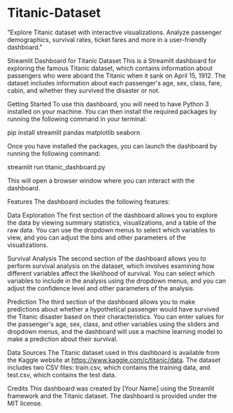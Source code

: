 # Titanic-Dataset
"Explore Titanic dataset with interactive visualizations. Analyze passenger demographics, survival rates, ticket fares and more in a user-friendly dashboard."

Streamlit Dashboard for Titanic Dataset
This is a Streamlit dashboard for exploring the famous Titanic dataset, which contains information about passengers who were aboard the Titanic when it sank on April 15, 1912. The dataset includes information about each passenger's age, sex, class, fare, cabin, and whether they survived the disaster or not.

Getting Started
To use this dashboard, you will need to have Python 3 installed on your machine. You can then install the required packages by running the following command in your terminal:

pip install streamlit pandas matplotlib seaborn

Once you have installed the packages, you can launch the dashboard by running the following command:

streamlit run titanic_dashboard.py

This will open a browser window where you can interact with the dashboard.

Features
The dashboard includes the following features:

Data Exploration
The first section of the dashboard allows you to explore the data by viewing summary statistics, visualizations, and a table of the raw data. You can use the dropdown menus to select which variables to view, and you can adjust the bins and other parameters of the visualizations.

Survival Analysis
The second section of the dashboard allows you to perform survival analysis on the dataset, which involves examining how different variables affect the likelihood of survival. You can select which variables to include in the analysis using the dropdown menus, and you can adjust the confidence level and other parameters of the analysis.

Prediction
The third section of the dashboard allows you to make predictions about whether a hypothetical passenger would have survived the Titanic disaster based on their characteristics. You can enter values for the passenger's age, sex, class, and other variables using the sliders and dropdown menus, and the dashboard will use a machine learning model to make a prediction about their survival.

Data Sources
The Titanic dataset used in this dashboard is available from the Kaggle website at https://www.kaggle.com/c/titanic/data. The dataset includes two CSV files: train.csv, which contains the training data, and test.csv, which contains the test data.

Credits
This dashboard was created by [Your Name] using the Streamlit framework and the Titanic dataset. The dashboard is provided under the MIT license.
